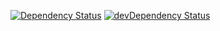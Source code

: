 [![Dependency Status](https://david-dm.org/dragonprojects/ai-connector-alexa.svg)](https://david-dm.org/dragonprojects/ai-connector-alexa)
[![devDependency Status](https://david-dm.org/dragonprojects/ai-connector-alexa/dev-status.svg)](https://david-dm.org/dragonprojects/ai-connector-alexa?type=dev)
